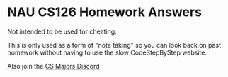 # NAU CS126 Homework Answers
Not intended to be used for cheating.

This is only used as a form of "note taking" so you can look back on past homework without having to use the slow CodeStepByStep website.


Also join the [CS Majors Discord](https://discord.gg/invite/Tm3wkC3W8K)
